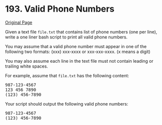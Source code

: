 # 193. Valid Phone Numbers

[Original Page](https://leetcode.com/problems/valid-phone-numbers/)

Given a text file `file.txt` that contains list of phone numbers (one per line), write a one liner bash script to print all valid phone numbers.

You may assume that a valid phone number must appear in one of the following two formats: (xxx) xxx-xxxx or xxx-xxx-xxxx. (x means a digit)

You may also assume each line in the text file must not contain leading or trailing white spaces.

For example, assume that `file.txt` has the following content:

<pre>987-123-4567
123 456 7890
(123) 456-7890
</pre>

Your script should output the following valid phone numbers:

<pre>987-123-4567
(123) 456-7890
</pre>